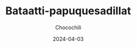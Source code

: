 ---
title: "Bataatti-papuquesadillat"
image: "https://vegaanibotti.lauravuo.me/2024/04/2024-04-03_small.png"
date: 2024-04-03
receipt_url: "https://chocochili.net/2020/08/bataatti-papuquesadillat/"
author: "Chocochili"
---